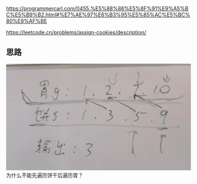 https://programmercarl.com/0455.%E5%88%86%E5%8F%91%E9%A5%BC%E5%B9%B2.html#%E7%AE%97%E6%B3%95%E5%85%AC%E5%BC%80%E8%AF%BE

https://leetcode.cn/problems/assign-cookies/description/

## 思路
![img.png](img.png)
为什么不能先遍历饼干后遍历胃？